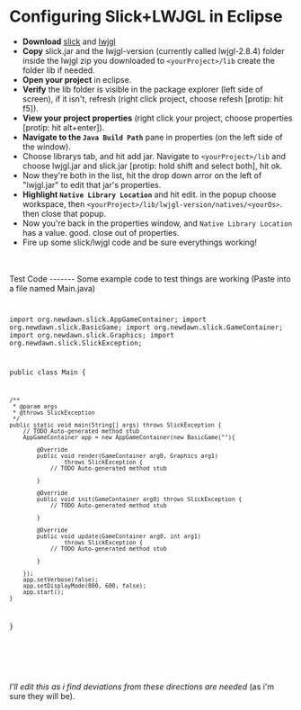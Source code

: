Configuring Slick+LWJGL in Eclipse
===================================
+ __Download__ [slick](http://slick.cokeandcode.com/downloads/slick.jar) and [lwjgl](http://sourceforge.net/projects/java-game-lib/files/Official%20Releases/LWJGL%202.8.4/lwjgl-2.8.4.zip/download)
+ __Copy__ slick.jar and the lwjgl-version (currently called lwjgl-2.8.4) folder inside the lwjgl zip you downloaded to ```<yourProject>/lib``` create the folder lib if needed.
+ __Open your project__ in eclipse.
+ __Verify__ the lib folder is visible in the package explorer (left side of screen), if it isn't, refresh (right click project, choose refesh [protip: hit f5]).
+ __View your project properties__ (right click your project, choose properties [protip: hit alt+enter]).
+ __Navigate to the ```Java Build Path```__ pane in properties (on the left side of the window).
+ Choose librarys tab, and hit add jar. Navigate to ```<yourProject>/lib``` and choose lwjgl.jar and slick.jar [protip: hold shift and select both], hit ok.
+ Now they're both in the list, hit the drop down arror on the left of "lwjgl.jar" to edit that jar's properties.
+ __Highlight ```Native Library Location```__ and hit edit. in the popup choose workspace, then ```<yourProject>/lib/lwjgl-version/natives/<yourOs>```. then close that popup.
+ Now you're back in the properties window, and ```Native Library Location``` has a value. good. close out of properties.
+ Fire up some slick/lwjgl code and be sure everythings working!
<br>
<br>
Test Code
-------
Some example code to test things are working (Paste into a file named Main.java)
<br>
<code>

import org.newdawn.slick.AppGameContainer;
import org.newdawn.slick.BasicGame;
import org.newdawn.slick.GameContainer;
import org.newdawn.slick.Graphics;
import org.newdawn.slick.SlickException;



public class Main {

	/**
	 * @param args
	 * @throws SlickException 
	 */
	public static void main(String[] args) throws SlickException {
		// TODO Auto-generated method stub
		AppGameContainer app = new AppGameContainer(new BasicGame(""){

			@Override
			public void render(GameContainer arg0, Graphics arg1)
					throws SlickException {
				// TODO Auto-generated method stub
				
			}

			@Override
			public void init(GameContainer arg0) throws SlickException {
				// TODO Auto-generated method stub
				
			}

			@Override
			public void update(GameContainer arg0, int arg1)
					throws SlickException {
				// TODO Auto-generated method stub
				
			}
			
		});
		app.setVerbose(false);
		app.setDisplayMode(800, 600, false);
		app.start();
	}

}

</code>
<br>
<br>
<br>

_I'll edit this as i find deviations from these directions are needed_ (as i'm sure they will be).